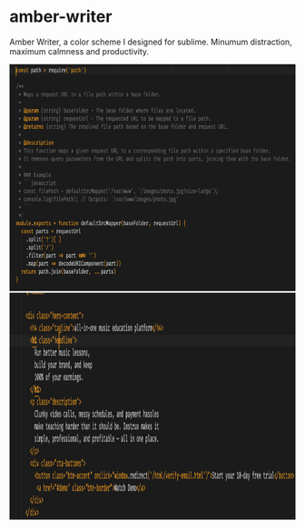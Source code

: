 # amber-writer

Amber Writer, a color scheme I designed for sublime. Minumum distraction, maximum calmness and productivity. 

<img height="400" src="screen1.png">
<img height="400" src="screen2.png">
